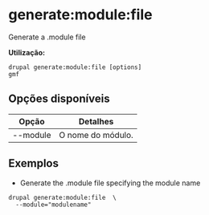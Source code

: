 # generate:module:file
Generate a .module file

**Utilização:**
```
drupal generate:module:file [options]
gmf
```

## Opções disponíveis
Opção | Detalhes
-------|-------------
--module | O nome do módulo.

## Exemplos
* Generate the .module file specifying the module name
```
drupal generate:module:file  \
  --module="modulename"
```
